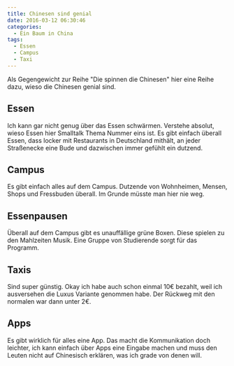 ```yaml
---
title: Chinesen sind genial
date: 2016-03-12 06:30:46
categories:
  - Ein Baum in China
tags:
  - Essen
  - Campus
  - Taxi
---
```


Als Gegengewicht zur Reihe "Die spinnen die Chinesen" hier eine Reihe dazu, wieso die Chinesen genial sind.

## Essen
Ich kann gar nicht genug über das Essen schwärmen. Verstehe absolut, wieso Essen hier Smalltalk Thema Nummer eins ist. Es gibt einfach überall Essen, dass locker mit Restaurants in Deutschland mithält, an jeder Straßenecke eine Bude und dazwischen immer gefühlt ein dutzend.

## Campus
Es gibt einfach alles auf dem Campus. Dutzende von Wohnheimen, Mensen, Shops und Fressbuden überall. Im Grunde müsste man hier nie weg.

## Essenpausen
Überall auf dem Campus gibt es unauffällige grüne Boxen. Diese spielen zu den Mahlzeiten Musik. Eine Gruppe von Studierende sorgt für das Programm.

## Taxis
Sind super günstig. Okay ich habe auch schon einmal 10€ bezahlt, weil ich ausversehen die Luxus Variante genommen habe. Der Rückweg mit den normalen war dann unter 2€.

## Apps
Es gibt wirklich für alles eine App. Das macht die Kommunikation doch leichter, ich kann einfach über Apps eine Eingabe machen und muss den Leuten nicht auf Chinesisch erklären, was ich grade von denen will.

